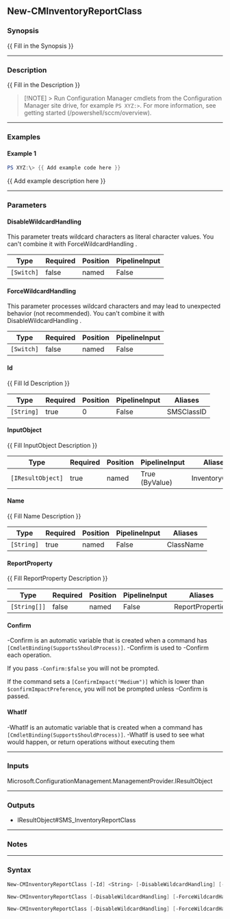 New-CMInventoryReportClass
--------------------------




### Synopsis
{{ Fill in the Synopsis }}



---


### Description

{{ Fill in the Description }}



> [!NOTE] > Run Configuration Manager cmdlets from the Configuration Manager site drive, for example `PS XYZ:>`. For more information, see getting started (/powershell/sccm/overview).



---


### Examples
#### Example 1
```PowerShell
PS XYZ:\> {{ Add example code here }}
```
{{ Add example description here }}


---


### Parameters
#### **DisableWildcardHandling**

This parameter treats wildcard characters as literal character values. You can't combine it with ForceWildcardHandling .






|Type      |Required|Position|PipelineInput|
|----------|--------|--------|-------------|
|`[Switch]`|false   |named   |False        |



#### **ForceWildcardHandling**

This parameter processes wildcard characters and may lead to unexpected behavior (not recommended). You can't combine it with DisableWildcardHandling .






|Type      |Required|Position|PipelineInput|
|----------|--------|--------|-------------|
|`[Switch]`|false   |named   |False        |



#### **Id**

{{ Fill Id Description }}






|Type      |Required|Position|PipelineInput|Aliases   |
|----------|--------|--------|-------------|----------|
|`[String]`|true    |0       |False        |SMSClassID|



#### **InputObject**

{{ Fill InputObject Description }}






|Type             |Required|Position|PipelineInput |Aliases       |
|-----------------|--------|--------|--------------|--------------|
|`[IResultObject]`|true    |named   |True (ByValue)|InventoryClass|



#### **Name**

{{ Fill Name Description }}






|Type      |Required|Position|PipelineInput|Aliases  |
|----------|--------|--------|-------------|---------|
|`[String]`|true    |named   |False        |ClassName|



#### **ReportProperty**

{{ Fill ReportProperty Description }}






|Type        |Required|Position|PipelineInput|Aliases         |
|------------|--------|--------|-------------|----------------|
|`[String[]]`|false   |named   |False        |ReportProperties|



#### **Confirm**
-Confirm is an automatic variable that is created when a command has ```[CmdletBinding(SupportsShouldProcess)]```.
-Confirm is used to -Confirm each operation.

If you pass ```-Confirm:$false``` you will not be prompted.


If the command sets a ```[ConfirmImpact("Medium")]``` which is lower than ```$confirmImpactPreference```, you will not be prompted unless -Confirm is passed.

#### **WhatIf**
-WhatIf is an automatic variable that is created when a command has ```[CmdletBinding(SupportsShouldProcess)]```.
-WhatIf is used to see what would happen, or return operations without executing them


---


### Inputs
Microsoft.ConfigurationManagement.ManagementProvider.IResultObject





---


### Outputs
* IResultObject#SMS_InventoryReportClass






---


### Notes




---


### Syntax
```PowerShell
New-CMInventoryReportClass [-Id] <String> [-DisableWildcardHandling] [-ForceWildcardHandling] [-ReportProperty <String[]>] [-Confirm] [-WhatIf] [<CommonParameters>]
```
```PowerShell
New-CMInventoryReportClass [-DisableWildcardHandling] [-ForceWildcardHandling] -InputObject <IResultObject> [-ReportProperty <String[]>] [-Confirm] [-WhatIf] [<CommonParameters>]
```
```PowerShell
New-CMInventoryReportClass [-DisableWildcardHandling] [-ForceWildcardHandling] -Name <String> [-ReportProperty <String[]>] [-Confirm] [-WhatIf] [<CommonParameters>]
```
